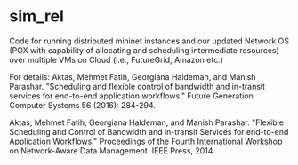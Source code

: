 # sim_rel
Code for running distributed mininet instances and our updated Network OS (POX with capability of allocating and scheduling intermediate resources) over multiple VMs on Cloud (i.e., FutureGrid, Amazon etc.)

For details:
Aktas, Mehmet Fatih, Georgiana Haldeman, and Manish Parashar. "Scheduling and flexible control of bandwidth and in-transit services for end-to-end application workflows." Future Generation Computer Systems 56 (2016): 284-294.

Aktas, Mehmet Fatih, Georgiana Haldeman, and Manish Parashar. "Flexible Scheduling and Control of Bandwidth and in-transit Services for end-to-end Application Workflows." Proceedings of the Fourth International Workshop on Network-Aware Data Management. IEEE Press, 2014.
